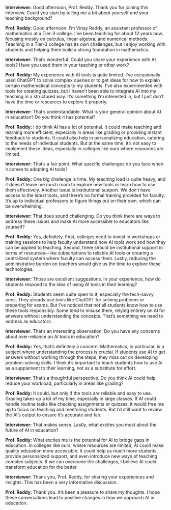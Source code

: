 **Interviewer:** Good afternoon, Prof. Reddy. Thank you for joining this interview. Could you start by telling me a bit about yourself and your teaching background?

**Prof. Reddy:** Good afternoon. I’m Vinay Reddy, an assistant professor of mathematics at a Tier-3 college. I’ve been teaching for about 12 years now, focusing mostly on calculus, linear algebra, and numerical methods. Teaching in a Tier-3 college has its own challenges, but I enjoy working with students and helping them build a strong foundation in mathematics.

**Interviewer:** That’s wonderful. Could you share your experience with AI tools? Have you used them in your teaching or other work?

**Prof. Reddy:** My experience with AI tools is quite limited. I’ve occasionally used ChatGPT to solve complex queries or to get ideas for how to explain certain mathematical concepts to my students. I’ve also experimented with tools for creating quizzes, but I haven’t been able to integrate AI into my teaching in a structured way. It’s something I’m interested in, but I just don’t have the time or resources to explore it properly.

**Interviewer:** That’s understandable. What is your general opinion about AI in education? Do you think it has potential?

**Prof. Reddy:** I do think AI has a lot of potential. It could make teaching and learning more efficient, especially in areas like grading or providing instant feedback to students. It could also help in personalizing education, catering to the needs of individual students. But at the same time, it’s not easy to implement these ideas, especially in colleges like ours where resources are limited.

**Interviewer:** That’s a fair point. What specific challenges do you face when it comes to adopting AI tools?

**Prof. Reddy:** One big challenge is time. My teaching load is quite heavy, and it doesn’t leave me much room to explore new tools or learn how to use them effectively. Another issue is institutional support. We don’t have access to the latest tools, and there’s no formal training provided for faculty. It’s up to individual professors to figure things out on their own, which can be overwhelming.

**Interviewer:** That does sound challenging. Do you think there are ways to address these issues and make AI more accessible to educators like yourself?

**Prof. Reddy:** Yes, definitely. First, colleges need to invest in workshops or training sessions to help faculty understand how AI tools work and how they can be applied to teaching. Second, there should be institutional support in terms of resources—like subscriptions to reliable AI tools or creating a centralized system where faculty can access them. Lastly, reducing the administrative burden on teachers would give us the time to explore these technologies.

**Interviewer:** Those are excellent suggestions. In your experience, how do students respond to the idea of using AI tools in their learning?

**Prof. Reddy:** Students seem quite open to it, especially the tech-savvy ones. They already use tools like ChatGPT for solving problems or preparing for exams. But I’ve noticed that not all students know how to use these tools responsibly. Some tend to misuse them, relying entirely on AI for answers without understanding the concepts. That’s something we need to address as educators.

**Interviewer:** That’s an interesting observation. Do you have any concerns about over-reliance on AI tools in education?

**Prof. Reddy:** Yes, that’s definitely a concern. Mathematics, in particular, is a subject where understanding the process is crucial. If students use AI to get answers without working through the steps, they miss out on developing problem-solving skills. I think it’s important to teach students how to use AI as a supplement to their learning, not as a substitute for effort.

**Interviewer:** That’s a thoughtful perspective. Do you think AI could help reduce your workload, particularly in areas like grading?

**Prof. Reddy:** It could, but only if the tools are reliable and easy to use. Grading takes up a lot of my time, especially in large classes. If AI could handle routine tasks like checking assignments or quizzes, it would free me up to focus on teaching and mentoring students. But I’d still want to review the AI’s output to ensure it’s accurate and fair.

**Interviewer:** That makes sense. Lastly, what excites you most about the future of AI in education?

**Prof. Reddy:** What excites me is the potential for AI to bridge gaps in education. In colleges like ours, where resources are limited, AI could make quality education more accessible. It could help us reach more students, provide personalized support, and even introduce new ways of teaching complex subjects. If we can overcome the challenges, I believe AI could transform education for the better.

**Interviewer:** Thank you, Prof. Reddy, for sharing your experiences and insights. This has been a very informative discussion.

**Prof. Reddy:** Thank you. It’s been a pleasure to share my thoughts. I hope these conversations lead to positive changes in how we approach AI in education.